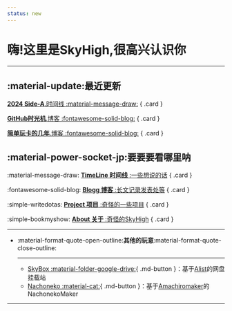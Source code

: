 ```yaml
---
status: new
---
```


# **嗨!这里是SkyHigh,很高兴认识你**

---

## **:material-update:最近更新**

<div class="grid" markdown>

[**2024 Side-A**.时间线 :material-message-draw:](./nya/24-a)
{ .card }

[**GitHub时光机**.博客 :fontawesome-solid-blog:](./blog/githubold)
{ .card }

[**简单玩卡的几年**.博客 :fontawesome-solid-blog:](./blog/4ycard)
{ .card }


</div>

## **:material-power-socket-jp:要要要看哪里呐**

<div class="grid" markdown>

:material-message-draw: [**TimeLine 时间线** :一些想说的话](./nya/index.md)
{ .card }

:fontawesome-solid-blog: [**Blogg 博客** :长文记录发表处等](./blog/index.md)
{ .card }

:simple-writedotas: [**Project 项目** :奇怪的一些项目](./proj/index.md)
{ .card }

:simple-bookmyshow: [**About 关于** :奇怪的SkyHigh](./about.md)
{ .card }


</div>

---

<div class="grid cards" markdown>

-   :material-format-quote-open-outline:**其他的玩意**:material-format-quote-close-outline:

    ---

    - [SkyBox  :material-folder-google-drive:](https://box.skyhigh.moe){ .md-button }：基于[Alist](https://github.com/alist-org/alist)的网盘挂载站
    - [Nachoneko  :material-cat:](https://nacho.skyhigh.moe){ .md-button }：基于[Amachiromaker](https://github.com/charlie0129/amachiromaker)的NachonekoMaker


</div>


---


